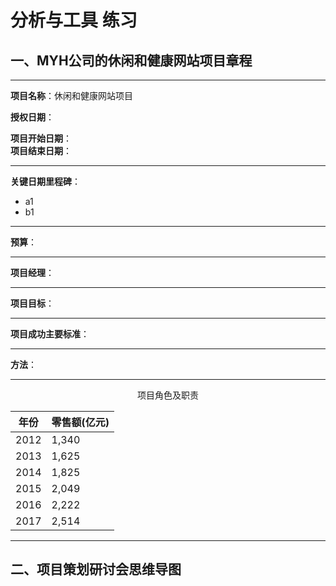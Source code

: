 # 分析与工具 练习

## 一、MYH公司的休闲和健康网站项目章程

______

**项目名称**：休闲和健康网站项目

**授权日期**：

**项目开始日期**：              
**项目结束日期**：

______

**关键日期里程碑**：
- a1
- b1

------

**预算**：

------

**项目经理**：

------

**项目目标**：

------

**项目成功主要标准**：

------

**方法**：

------

<center>项目角色及职责</center>


<center>
<table class="tg">
<thead>
  <tr>
    <th class="tg-0pky">年份</th>
    <th class="tg-0pky">零售额(亿元)</th>
  </tr>
</thead>
<tbody>
  <tr>
    <td class="tg-0pky">2012</td>
    <td class="tg-0pky">1,340</td>
  </tr>
  <tr>
    <td class="tg-0pky">2013</td>
    <td class="tg-0pky">1,625</td>
  </tr>
  <tr>
    <td class="tg-0pky">2014</td>
    <td class="tg-0pky">1,825</td>
  </tr>
  <tr>
    <td class="tg-0pky">2015</td>
    <td class="tg-0pky">2,049</td>
  </tr>
  <tr>
    <td class="tg-0pky">2016</td>
    <td class="tg-0pky">2,222</td>
  </tr>
  <tr>
    <td class="tg-0pky">2017</td>
    <td class="tg-0pky">2,514</td>
  </tr>
</tbody>
</table>
</center>


------


## 二、项目策划研讨会思维导图